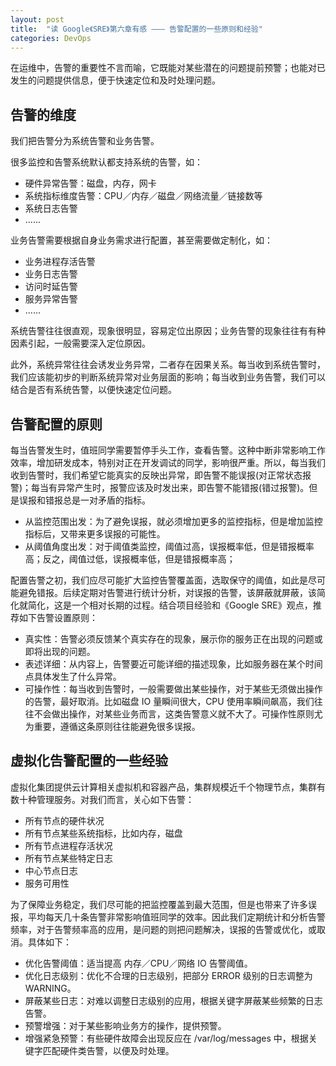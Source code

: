 ```yaml
---
layout: post
title:  "读 Google《SRE》第六章有感 ——— 告警配置的一些原则和经验"
categories: DevOps
---
```



在运维中，告警的重要性不言而喻，它既能对某些潜在的问题提前预警；也能对已发生的问题提供信息，便于快速定位和及时处理问题。

## 告警的维度

我们把告警分为系统告警和业务告警。

很多监控和告警系统默认都支持系统的告警，如：

- 硬件异常告警：磁盘，内存，网卡
- 系统指标维度告警：CPU／内存／磁盘／网络流量／链接数等
- 系统日志告警
- ......

业务告警需要根据自身业务需求进行配置，甚至需要做定制化，如：

- 业务进程存活告警
- 业务日志告警
- 访问时延告警
- 服务异常告警
- ......

系统告警往往很直观，现象很明显，容易定位出原因；业务告警的现象往往有有种因素引起，一般需要深入定位原因。

此外，系统异常往往会诱发业务异常，二者存在因果关系。每当收到系统告警时，我们应该能初步的判断系统异常对业务层面的影响；每当收到业务告警，我们可以结合是否有系统告警，以便快速定位问题。

## 告警配置的原则

每当告警发生时，值班同学需要暂停手头工作，查看告警。这种中断非常影响工作效率，增加研发成本，特别对正在开发调试的同学，影响很严重。所以，每当我们收到告警时，我们希望它能真实的反映出异常，即告警不能误报(对正常状态报警)；每当有异常产生时，报警应该及时发出来，即告警不能错报(错过报警)。但是误报和错报总是一对矛盾的指标。

- 从监控范围出发：为了避免误报，就必须增加更多的监控指标，但是增加监控指标后，又带来更多误报的可能性。
- 从阈值角度出发：对于阈值类监控，阈值过高，误报概率低，但是错报概率高；反之，阈值过低，误报概率低，但是错报概率高；

配置告警之初，我们应尽可能扩大监控告警覆盖面，选取保守的阈值，如此是尽可能避免错报。后续定期对告警进行统计分析，对误报的告警，该屏蔽就屏蔽，该简化就简化，这是一个相对长期的过程。结合项目经验和《Google SRE》观点，推荐如下告警设置原则：

- 真实性：告警必须反馈某个真实存在的现象，展示你的服务正在出现的问题或即将出现的问题。
- 表述详细：从内容上，告警要近可能详细的描述现象，比如服务器在某个时间点具体发生了什么异常。
- 可操作性：每当收到告警时，一般需要做出某些操作，对于某些无须做出操作的告警，最好取消。比如磁盘 IO 量瞬间很大，CPU 使用率瞬间飙高，我们往往不会做出操作，对某些业务而言，这类告警意义就不大了。可操作性原则尤为重要，遵循这条原则往往能避免很多误报。

## 虚拟化告警配置的一些经验

虚拟化集团提供云计算相关虚拟机和容器产品，集群规模近千个物理节点，集群有数十种管理服务。对我们而言，关心如下告警：

- 所有节点的硬件状况
- 所有节点某些系统指标，比如内存，磁盘
- 所有节点进程存活状况
- 所有节点某些特定日志
- 中心节点日志
- 服务可用性

为了保障业务稳定，我们尽可能的把监控覆盖到最大范围，但是也带来了许多误报，平均每天几十条告警非常影响值班同学的效率。因此我们定期统计和分析告警频率，对于告警频率高的应用，是问题的则把问题解决，误报的告警或优化，或取消。具体如下：

- 优化告警阈值：适当提高 内存／CPU／网络 IO 告警阈值。
- 优化日志级别：优化不合理的日志级别，把部分 ERROR 级别的日志调整为 WARNING。
- 屏蔽某些日志：对难以调整日志级别的应用，根据关键字屏蔽某些频繁的日志告警。
- 预警增强：对于某些影响业务方的操作，提供预警。
- 增强紧急预警：有些硬件故障会出现反应在 /var/log/messages 中，根据关键字匹配硬件类告警，以便及时处理。
